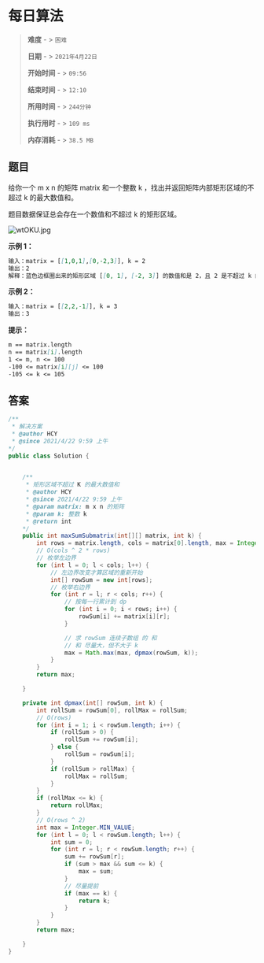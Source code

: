 # 每日算法

>**难度**  - > `困难`
>
>**日期** - > `2021年4月22日`
>
>**开始时间** - > `09:56`
>
>**结束时间** - > `12:10`
>
>**所用时间** - > `244分钟`
>
>**执行用时** - > `109 ms`
>
>**内存消耗** - > `38.5 MB`

## 题目

给你一个 m x n 的矩阵 matrix 和一个整数 k ，找出并返回矩阵内部矩形区域的不超过 k 的最大数值和。

题目数据保证总会存在一个数值和不超过 k 的矩形区域。

 ![wtOKU.jpg](https://i.im5i.com/2021/04/22/wtOKU.jpg)

**示例 1：**

```markdown
输入：matrix = [[1,0,1],[0,-2,3]], k = 2
输出：2
解释：蓝色边框圈出来的矩形区域 [[0, 1], [-2, 3]] 的数值和是 2，且 2 是不超过 k 的最大数字（k = 2）。
```

**示例 2：**

```markdown
输入：matrix = [[2,2,-1]], k = 3
输出：3
```

**提示：**

```markdown
m == matrix.length
n == matrix[i].length
1 <= m, n <= 100
-100 <= matrix[i][j] <= 100
-105 <= k <= 105
```

## 答案

```java
/**
 * 解决方案
 * @author HCY
 * @since 2021/4/22 9:59 上午
*/
public class Solution {
    

    /**
     * 矩形区域不超过 K 的最大数值和
     * @author HCY
     * @since 2021/4/22 9:59 上午
     * @param matrix: m x n 的矩阵
     * @param k: 整数 k
     * @return int
    */
    public int maxSumSubmatrix(int[][] matrix, int k) {
        int rows = matrix.length, cols = matrix[0].length, max = Integer.MIN_VALUE;
        // O(cols ^ 2 * rows)
        // 枚举左边界
        for (int l = 0; l < cols; l++) {
            // 左边界改变才算区域的重新开始
            int[] rowSum = new int[rows];
            // 枚举右边界
            for (int r = l; r < cols; r++) {
                // 按每一行累计到 dp
                for (int i = 0; i < rows; i++) {
                    rowSum[i] += matrix[i][r];
                }

                // 求 rowSum 连续子数组 的 和
                // 和 尽量大，但不大于 k
                max = Math.max(max, dpmax(rowSum, k));
            }
        }
        return max;

    }

    private int dpmax(int[] rowSum, int k) {
        int rollSum = rowSum[0], rollMax = rollSum;
        // O(rows)
        for (int i = 1; i < rowSum.length; i++) {
            if (rollSum > 0) {
                rollSum += rowSum[i];
            } else {
                rollSum = rowSum[i];
            }
            if (rollSum > rollMax) {
                rollMax = rollSum;
            }
        }
        if (rollMax <= k) {
            return rollMax;
        }
        // O(rows ^ 2)
        int max = Integer.MIN_VALUE;
        for (int l = 0; l < rowSum.length; l++) {
            int sum = 0;
            for (int r = l; r < rowSum.length; r++) {
                sum += rowSum[r];
                if (sum > max && sum <= k) {
                    max = sum;
                }
                // 尽量提前
                if (max == k) {
                    return k;
                }
            }
        }
        return max;

    }
}
```